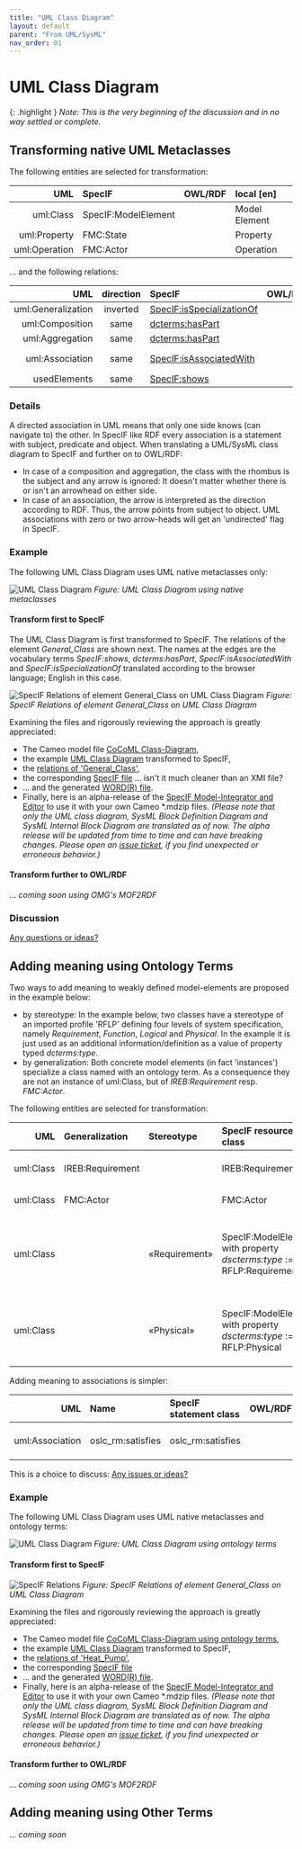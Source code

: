 ```yaml
---
title: "UML Class Diagram"
layout: default
parent: "From UML/SysML"
nav_order: 01
---
```


# UML Class Diagram

{: .highlight }
_Note: This is the very beginning of the discussion and in no way settled or complete._

## Transforming native UML Metaclasses

The following entities are selected for transformation:

| UML | SpecIF | OWL/RDF | local [en] |
| ---: | :--- | :--- | :--- |
| uml:Class | SpecIF:ModelElement |  | Model Element |
| uml:Property | FMC:State |  | Property |
| uml:Operation | FMC:Actor |  | Operation |

... and the following relations:

| UML | direction | SpecIF | OWL/RDF | local [en] |
| ---: | :---: | :--- | :--- | :--- |
| uml:Generalization | inverted | <a href="https://specif.de/apps/edit#import=../v1.1/Ontology.specif;view=doc;project=P-SpecIF-Ontology;node=N-8pUc6Vjp86KYxpBFwvbnduOoHKp" target="_blank">SpecIF:isSpecializationOf</a> |  | specializes |
| uml:Composition | same | <a href="https://specif.de/apps/edit#import=../v1.1/Ontology.specif;view=doc;project=P-SpecIF-Ontology;node=N-5AP5qdMeBeBnURVia2BWtTlTL3r" target="_blank">dcterms:hasPart</a> |  | has part |
| uml:Aggregation | same | <a href="https://specif.de/apps/edit#import=../v1.1/Ontology.specif;view=doc;project=P-SpecIF-Ontology;node=N-5AP5qdMeBeBnURVia2BWtTlTL3r" target="_blank">dcterms:hasPart</a> |  | has part |
| uml:Association | same | <a href="https://specif.de/apps/edit#import=../v1.1/Ontology.specif;view=doc;project=P-SpecIF-Ontology;node=N-H8KY2yoKNmBqEgSojfGX9oBclMN" target="_blank">SpecIF:isAssociatedWith</a> |  | associated with |
| usedElements | same | <a href="https://specif.de/apps/edit#import=../v1.1/Ontology.specif;view=doc;project=P-SpecIF-Ontology;node=N-KySdnxpGEFIs3FWCaOlzbpLVEq4" target="_blank">SpecIF:shows</a> |  | shows |

<!--
| uml:Aggregation | same | <a href="https://specif.de/apps/edit#import=../v1.1/Ontology.specif;view=doc;project=P-SpecIF-Ontology;node=N-hmCfLTnuYbWWsE4qqo8zb8CwaE2" target="_blank">SpecIF:aggregates</a> |  |  |
-->

### Details

A directed association in UML means that only one side knows (can navigate to) the other. In SpecIF like RDF every association is a statement with subject, predicate and object. When translating a UML/SysML class diagram to SpecIF and further on to OWL/RDF:
- In case of a composition and aggregation, the class with the rhombus is the subject and any arrow is ignored: It doesn't matter whether there is or isn't an arrowhead on either side. 
- In case of an association, the arrow is interpreted as the direction according to RDF. Thus, the arrow póints from subject to object. UML associations with zero or two arrow-heads will get an 'undirected' flag in SpecIF.

### Example

The following UML Class Diagram uses UML native metaclasses only:

![UML Class Diagram](../assets/images/UML-SysML/Class-Diagram_(native).png)
_Figure: UML Class Diagram using native metaclasses_

#### Transform first to SpecIF

The UML Class Diagram is first transformed to SpecIF. The relations of the element _General_Class_ are shown next. The names at the edges are the vocabulary terms _SpecIF:shows_, _dcterms:hasPart_, _SpecIF:isAssociatedWith_ and _SpecIF:isSpecializationOf_ translated according to the browser language; English in this case.

![SpecIF Relations of element General_Class on UML Class Diagram](../assets/images/UML-SysML/SpecIF-Relations_of_Class-Diagram_(native).png)
_Figure: SpecIF Relations of element General_Class on UML Class Diagram_

Examining the files and rigorously reviewing the approach is greatly appreciated:
- The Cameo model file <a href="https://github.com/GfSE/CoCoML-Verification-and-Validation/blob/main/1_Source/CoCoML-Class-Diagram.mdzip" target="_blank">CoCoML Class-Diagram</a>,
- the example <a href="https://specif.de/apps/edit#import=../examples/CoCoML-Class-Diagram.specif.zip" target="_blank">UML Class Diagram</a> transformed to SpecIF,
- the <a href="https://specif.de/apps/edit#import=../examples/CoCoML-Class-Diagram.specif.zip;view=statements;project=eee_1045467100313_135436_1;node=N-12061513685" target="_blank">relations of 'General_Class'</a>, 
- the corresponding <a href="https://specif.de/examples/CoCoML-Class-Diagram.specif.zip" target="_blank">SpecIF file</a> ... isn't it much cleaner than an XMI file?
- ... and the generated <a href="https://github.com/GfSE/CoCoML-Verification-and-Validation/blob/main/9_DOCX/CoCoML-Class-Diagram.docx" target="_blank">WORD(R) file</a>.
- Finally, here is an alpha-release of the <a href="https://specif.de/apps-alpha/edit.html" target="_blank">SpecIF Model-Integrator and Editor</a> to use it with your own Cameo *.mdzip files. _(Please note that only the UML class diagram, SysML Block Definition Diagram and SysML Internal Block Diagram are translated as of now. The alpha release will be updated from time to time and can have breaking changes. Please open an <a href="https://github.com/GfSE/CoCoML-Verification-and-Validation/issues" target="_blank">issue ticket</a>, if you find unexpected or erroneous behavior.)_

#### Transform further to OWL/RDF

... _coming soon using OMG's MOF2RDF_


### Discussion

<a href="https://github.com/GfSE/CoCoML-Pages/discussions/5" target="_blank">Any questions or ideas?</a>


## Adding meaning using Ontology Terms

Two ways to add meaning to weakly defined model-elements are proposed in the example below:
- by stereotype: In the example below, two classes have a stereotype of an imported profile 'RFLP' defining four levels of system specification, namely _Requirement_, _Function_, _Logical_ and _Physical_. In the example it is just used as an additional information/definition as a value of property typed _dcterms:type_.
- by generalization: Both concrete model elements (in fact 'instances') specialize a class named with an ontology term. As a consequence they are not an instance of uml:Class, but of _IREB:Requirement_ resp. _FMC:Actor_.

The following entities are selected for transformation:

| UML | Generalization | Stereotype | SpecIF resource class | OWL/RDF | local [en] | Comment |
| ---: | :--- | :--- | :--- | :--- | :--- | :--- |
| uml:Class | IREB:Requirement |  | IREB:Requirement |  | Requirement | _IREB:Requirement_ is an ontology term |
| uml:Class | FMC:Actor |  | FMC:Actor |  | Actor | _FMC:Actor_ is an ontology term |
| uml:Class |  | «Requirement» | SpecIF:ModelElement with property _dscterms:type_ := RFLP:Requirement |  | Model Element | _Requirement_ is a stereotype defined by profile RFLP and _RFLP:Requirement_ is an ontology term |
| uml:Class |  | «Physical» | SpecIF:ModelElement with property _dscterms:type_ := RFLP:Physical |  | Model Element | _Physical_ is a stereotype defined by profile RFLP and _RFLP:Physical_ is an ontology term |

Adding meaning to associations is simpler:

| UML | Name | SpecIF statement class | OWL/RDF | local [en] | Comment |
| ---: | :--- | :--- | :--- | :--- | :--- |
| uml:Association | oslc_rm:satisfies | oslc_rm:satisfies |  | satisfies | _oslc_rm:satisfies_ is an ontology term |

This is a choice to discuss: <a href="https://github.com/GfSE/CoCoML-Pages/discussions/6" target="_blank">Any issues or ideas?</a>

### Example

The following UML Class Diagram uses UML native metaclasses and ontology terms:

![UML Class Diagram](../assets/images/UML-SysML/Class-Diagram_with_Stereotypes.png)
_Figure: UML Class Diagram using ontology terms_

#### Transform first to SpecIF

![SpecIF Relations](../assets/images/UML-SysML/SpecIF-Relations_of_Class-Diagram_with_Stereotypes.png)
_Figure: SpecIF Relations of element General_Class on UML Class Diagram_

Examining the files and rigorously reviewing the approach is greatly appreciated:
- The Cameo model file <a href="https://github.com/GfSE/CoCoML-Verification-and-Validation/blob/main/1_Source/CoCoML-Class-Diagram-with-Stereotypes.mdzip" target="_blank">CoCoML Class-Diagram using ontology terms</a>,
- the example <a href="https://specif.de/apps/edit#import=../examples/CoCoML-Class-Diagram-with-Stereotypes.specif.zip" target="_blank">UML Class Diagram</a> transformed to SpecIF,
- the <a href="https://specif.de/apps/edit#import=../examples/CoCoML-Class-Diagram-with-Stereotypes.specif.zip;view=statements;project=eee_1045467100313_135436_1;node=N-8258538652" target="_blank">relations of 'Heat_Pump'</a>, 
- the corresponding <a href="https://specif.de/examples/CoCoML-Class-Diagram-with-Stereotypes.specif.zip" target="_blank">SpecIF file</a>
- ... and the generated <a href="https://github.com/GfSE/CoCoML-Verification-and-Validation/blob/main/9_DOCX/CoCoML-Class-Diagram-with-Stereotypes.docx" target="_blank">WORD(R) file</a>.
- Finally, here is an alpha-release of the <a href="https://specif.de/apps-alpha/edit.html" target="_blank">SpecIF Model-Integrator and Editor</a> to use it with your own Cameo *.mdzip files. _(Please note that only the UML class diagram, SysML Block Definition Diagram and SysML Internal Block Diagram are translated as of now. The alpha release will be updated from time to time and can have breaking changes. Please open an <a href="https://github.com/GfSE/CoCoML-Verification-and-Validation/issues" target="_blank">issue ticket</a>, if you find unexpected or erroneous behavior.)_

#### Transform further to OWL/RDF

... _coming soon using OMG's MOF2RDF_


## Adding meaning using Other Terms

... _coming soon_

